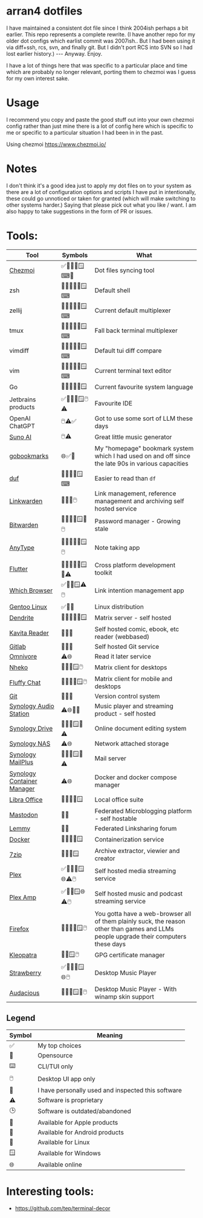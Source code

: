 # arran4 dotfiles

I have maintained a consistent dot file since I think 2004ish perhaps a bit earlier. This repo represents a complete
rewrite. (I have another repo for my older dot configs which earlist commit was 2007ish.. But I had been using it via
diff+ssh, rcs, svn, and finally git. But I didn't port RCS into SVN so I had lost earlier history.) --- Anyway. Enjoy.

I have a lot of things here that was specific to a particular place and time which are probably no longer relevant,
porting them to chezmoi was I guess for my own interest sake.

# Usage

I recommend you copy and paste the good stuff out into your own chezmoi config rather than just mine there is a lot of
config here which is specific to me or specific to a particular situation I had been in in the past.

Using chezmoi https://www.chezmoi.io/

# Notes

I don't think it's a good idea just to apply my dot files on to your system as there are a lot of configuration options
and scripts I have put in intentionally, these could go unnoticed or taken for granted (which will make switching to
other systems harder.) Saying that please pick out what you like / want. I am also happy to take suggestions in the form
of PR or issues.

# Tools:

| Tool                                                        | Symbols                    | What                                                                                                                                 |
|-------------------------------------------------------------|----------------------------|--------------------------------------------------------------------------------------------------------------------------------------|
| [Chezmoi](https://www.chezmoi.io/)                          | ✅🍎🤖🐧🪟⌨📖               | Dot files syncing tool                                                                                                               |
| zsh                                                         | 📖✅🍎🤖🐧🪟⌨               | Default shell                                                                                                                        |
| zellij                                                      | 📖✅🍎🤖🐧🪟⌨               | Current default multiplexer                                                                                                          |
| tmux                                                        | 📖✅🍎🤖🐧🪟⌨               | Fall back terminal multiplexer                                                                                                       |
| vimdiff                                                     | 📖✅🍎🤖🐧🪟⌨               | Default tui diff compare                                                                                                             |
| vim                                                         | 📖✅🍎🤖🐧🪟⌨               | Current terminal text editor                                                                                                         |
| Go                                                          | 📖✅🍎🤖🐧🪟                | Current favourite system language                                                                                                    |
| Jetbrains products                                          | ✅🍎🤖🐧🪟🖱️⚠              | Favourite IDE                                                                                                                        |
| OpenAI ChatGPT                                              | 🖱️️⚠✅                     | Got to use some sort of LLM these days                                                                                               |
| [Suno AI](https://app.suno.ai/)                             | 🖱️️⚠                      | Great little music generator                                                                                                         |
| [gobookmarks](https://github.com/arran4/gobookmarks)        | 🌐✅📖                      | My "homepage" bookmark system which I had used on and off since the late 90s in various capacities                                   |
| [duf](https://github.com/muesli/duf)                        | 📖✅🍎🐧🪟⌨                 | Easier to read than `df`                                                                                                             |
| [Linkwarden](https://github.com/linkwarden/linkwarden)      | 📖✅🌐🖱️️                      | Link management, reference management and archiving self hosted service                                                              |
| [Bitwarden](https://bitwarden.com/)                         | 📖🍎🤖🐧🪟🌐🖱️️              | Password manager - Growing stale                                                                                                     |
| [AnyType](https://anytype.io/)                              | 📖✅🍎🤖🐧🪟🖱️️               | Note taking app                                                                                                                      |
| [Flutter](https://flutter.dev/)                             | 📖✅🍎🤖🐧🪟🌐⚠             | Cross platform development toolkit                                                                                                   |
| [Which Browser](http://arran4.sdf.org/which_browser/)       | ✅🍎🐧🪟⚠🖱️️                  | Link intention management app                                                                                                        |
| [Gentoo Linux](https://www.gentoo.org/)                     | ✅🐧📖                      | Linux distribution                                                                                                                   |
| [Dendrite](https://github.com/matrix-org/dendrite)          | 📖✅🍎🤖🐧🪟                | Matrix server - self hosted                                                                                                          |
| [Kavita Reader](https://www.kavitareader.com/)              | 📖✅🌐                      | Self hosted comic, ebook, etc reader (webbased)                                                                                      |
| [Gitlab](https://about.gitlab.com/)                         | 📖✅🌐                      | Self hosted Git service                                                                                                              |
| [Omnivore](https://omnivore.app)                            | ⚠🌐                        | Read it later service                                                                                                                |
| [Nheko](https://github.com/Nheko-Reborn/nheko)              | 📖🍎🐧🪟🖱️️                  | Matrix client for desktops                                                                                                           |
| [Fluffy Chat](https://fluffychat.im/)                       | 📖🍎🤖🐧🪟🖱️️                | Matrix client for mobile and desktops                                                                                                |
| [Git](https://git-scm.com/)                                 | 📖✅🌐                      | Version control system                                                                                                               |
| [Synology Audio Station](https://www.synology.com/en-us)    | ⚠🌐🍎🤖                    | Music player and streaming product - self hosted                                                                                     |
| [Synology Drive](https://www.synology.com/en-us)            | 🍎🤖🐧🪟🌐⚠                | Online document editing system                                                                                                       |
| [Synology NAS](https://www.synology.com/en-us)              | ⚠🌐                        | Network attached storage                                                                                                             |
| [Synology MailPlus](https://www.synology.com/en-us)         | 🍎🤖🐧🪟🌐⚠                | Mail server                                                                                                                          |
| [Synology Container Manager](https://www.synology.com/en-us) | ⚠🌐                        | Docker and docker compose manager                                                                                                    |
| [Libra Office](https://www.libreoffice.org/)                | 📖✅🍎🐧🪟                  | Local office suite                                                                                                                   |
| [Mastodon](https://mstdn.party/)                            | 📖🌐                       | Federated Microblogging platform - self hostable                                                                                     |
| [Lemmy](https://aussie.zone/)                               | 📖🌐                       | Federated Linksharing forum                                                                                                          |
| [Docker](https://www.docker.com/)                           | 📖✅🍎🐧🪟                  | Containerization service                                                                                                             |
| [7zip](https://www.7-zip.org/)                              | 📖✅🐧🪟                    | Archive extractor, viewier and creator                                                                                               |
| [Plex](https://www.plex.tv/)                                | ✅🍎🤖🐧🪟🌐⚠🖱️️              | Self hosted media streaming service                                                                                                  |
| [Plex Amp](https://www.plex.tv/en-au/plexamp/)              | ✅🍎🤖🪟🌐⚠🖱️️                | Self hosted music and podcast streaming service                                                                                      |
| [Firefox](https://www.mozilla.org/en-US/firefox/)           | 📖🍎🤖🐧🪟🖱️️               | You gotta have a web-browser all of them plainly suck, the reason other than games and LLMs people upgrade their computers these days |
| [Kleopatra](https://www.openpgp.org/software/kleopatra/)    | 📖🐧🪟🖱️️               | GPG certificate manager                                                                                                              |
| [Strawberry](https://www.strawberrymusicplayer.org/)        | ✅🍎🤖🐧🪟🌐🖱️️              | Desktop Music Player                                                                                                                 |
| [Audacious](https://audacious-media-player.org/)            | 🍎🤖🐧🪟🌐🖱️️               | Desktop Music Player - With winamp skin support                                                                                      |

## Legend

| Symbol | Meaning                                            |
|--------|----------------------------------------------------|
| ✅      | My top choices                                     |
| 📖     | Opensource                                         |
| ⌨️     | CLI/TUI only                                       |
| 🖱️️   | Desktop UI app only                                |
| 🧐     | I have personally used and inspected this software |
| ⚠️     | Software is proprietary                            |
| 🕒     | Software is outdated/abandoned                     |
| 🍎     | Available for Apple products                       |
| 🤖     | Available for Android products                     |
| 🐧     | Available for Linux                                |
| 🪟     | Available for Windows                              |
| 🌐     | Available online                                   |

# Interesting tools:

* https://github.com/tep/terminal-decor
